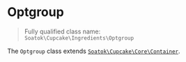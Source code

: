 # Optgroup

> Fully qualified class name:  
> `Soatok\Cupcake\Ingredients\Optgroup`

The `Optgroup` class extends [`Soatok\Cupcake\Core\Container`](../Core/Container.md).
